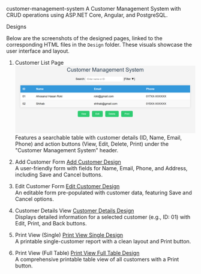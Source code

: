 customer-management-system
A Customer Management System with CRUD operations using ASP.NET Core, Angular, and PostgreSQL.

Designs

Below are the screenshots of the designed pages, linked to the corresponding HTML files in the `Design` folder. These visuals showcase the user interface and layout.

 1. Customer List Page
![Customer List Design](https://github.com/Roki58/customer-management-system/blob/main/Design/Customer%20List%20Page.PNG)
Features a searchable table with customer details (ID, Name, Email, Phone) and action buttons (View, Edit, Delete, Print) under the "Customer Management System" header. 

 2. Add Customer Form
[Add Customer Design](https://raw.githubusercontent.com/yourusername/customer-management-system/main/images/add-customer-design.png)  
A user-friendly form with fields for Name, Email, Phone, and Address, including Save and Cancel buttons. 

 3. Edit Customer Form
[Edit Customer Design](https://raw.githubusercontent.com/yourusername/customer-management-system/main/images/edit-customer-design.png)  
An editable form pre-populated with customer data, featuring Save and Cancel options. 

 4. Customer Details View
[Customer Details Design](https://raw.githubusercontent.com/yourusername/customer-management-system/main/images/customer-details-design.png)  
Displays detailed information for a selected customer (e.g., ID: 01) with Edit, Print, and Back buttons.

 5. Print View (Single)
[Print View Single Design](https://raw.githubusercontent.com/yourusername/customer-management-system/main/images/print-view-single-design.png)  
A printable single-customer report with a clean layout and Print button.

 6. Print View (Full Table)
[Print View Full Table Design](https://raw.githubusercontent.com/yourusername/customer-management-system/main/images/print-view-full-table-design.png)  
A comprehensive printable table view of all customers with a Print button. 
